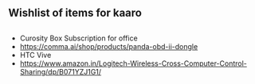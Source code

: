 ## Wishlist of items for kaaro

## 
* Curosity Box Subscription for office
* https://comma.ai/shop/products/panda-obd-ii-dongle
* HTC Vive
* https://www.amazon.in/Logitech-Wireless-Cross-Computer-Control-Sharing/dp/B071YZJ1G1/
